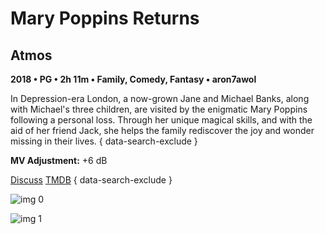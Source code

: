 # Mary Poppins Returns

## Atmos

**2018 • PG • 2h 11m • Family, Comedy, Fantasy • aron7awol**

In Depression-era London, a now-grown Jane and Michael Banks, along with Michael's three children, are visited by the enigmatic Mary Poppins following a personal loss. Through her unique magical skills, and with the aid of her friend Jack, she helps the family rediscover the joy and wonder missing in their lives.
{ data-search-exclude }

**MV Adjustment:** +6 dB

[Discuss](https://www.avsforum.com/threads/bass-eq-for-filtered-movies.2995212/post-57728274)  [TMDB](https://www.themoviedb.org/movie/400650)
{ data-search-exclude }

![img 0](https://i.imgur.com/DjFNc4C.jpg)

![img 1](https://i.imgur.com/iEdXGQU.jpg)

